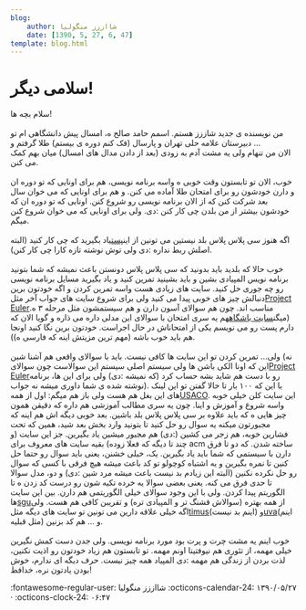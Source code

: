 ```yaml
---
blog:
    author: شااززز منگولیا
    date: [1390, 5, 27, 6, 47]
template: blog.html
---
```

# سلامی دیگر!

<div class="cnt">
سلام بچه ها!<br/><br/>من نویسنده ی جدید شاززز هستم. اسمم حامد صالح ه، امسال پیش دانشگاهی ام تو دبیرستان علامه حلی تهران و پارسال (فک کنم دوره ی بیستم) طلا گرفتم و ...<br/>الان من تنهام ولی یه مشت آدم به زودی (بعد از دادن مدال های امسال) میان بهم کمک می کنن.<br/><br/>خوب، الان تو تابستون وقت خوبی ه واسه برنامه نویسی، هم برای اونایی که تو دوره ان و دارن خودشون رو برای امتحان طلا آماده می کنن. و هم برای اونایی که می خوان سال بعد شرکت کنن که از الان برنامه نویسی رو شروع کنن. اونایی که تو دوره ان که خودشون بیشتر از من بلدن چی کار کنن :دی. ولی برای اونایی که می خوان شروع کنن میگم.<br/><br/>اگه هنوز سی پلاس پلاس بلد نیستین می تونین از این<a href="http://shaazzz.blogfa.com/post-104.aspx">پست</a>یاد بگیرید که چی کار کنید (البته اصلش ربط نداره :دی ولی توش نوشته تازه کارا چی کار کنن).<br/><br/>خوب حالا که بلدید باید بدونید که سی پلاس پلاس دونستن باعث نمیشه که شما بتونید برنامه نویس المپیادی بشین و باید بشینید تمرین کنید و یاد بگیرید مسایل برنامه نویسی رو چه جوری حل کنید. سایت های زیادی هست واسه تمرین کردن و اگه خودتون برین دنبالش چیز های خوبی پیدا می کنید ولی برای شروع سایت های جواب آخر مثل<a href="http://projecteuler.net/">Project Euler</a>مناسب اند. چون هم سوالای آسون دارن و هم سیستمشون مثل مرحله ۳ ه. (میگن<a href="http://learn.inoi.ir/">سایت باشگاه</a>هم یه سری امتحان با سوالای این مدلی داره می ذاره و گویا الان که دارم پست رو می نویسم یکی از امتحاناش در حال اجراست. خودتون برین نگا کنید اونجا هم باید خوب باشه (مهم ترین مزیتش اینه که فارسی ه)).<br/><br/>ولی... تمرین کردن تو این سایت ها کافی نیست. باید با سوالای واقعی هم آشنا شین (نه این که اونا الکی باشن ها ولی سیستم اصلی سیستم این سوالاست چون سوالای<a href="http://projecteuler.net/">Project Euler</a>رو با دست هم شاید بشه حساب کرد (که نمیشه :دی) ولی برای این ها، برنامه نوشته شده ی شما داوری میشه نه جواب). با این که ۱۰۰ بار تا حالا گفتن تو این لینک های این بغل هم هست ولی باز هم میگم: اول از همه<a href="http://train.usaco.org/usacogate">USACO</a>. این سایت کلن خیلی خوبه واسه شروع و آموزش و اینا. چون یه سری مطالب آموزشی هم داره که دقیقن همون چیز هایی ه که باید علاوه بر سی پلاس پلاس بلد باشین. بعد خوبی دیگه اش هم اینه که مجبورتون میکنه یه سوال رو حل کنید تا بتونید وارد بخش بعد شید، همین که تحت فشارین خوبه، هم زجر می کشین (:دی) هم مجبور میشین یاد بگیرین. جز این سایت (و چند تا دیگه که فعلا زوده) بقیه سایت های معروف برای acm ساخته شدن. که دو تا فرق دارن با سیستمی که شما باید یاد بگیرین. یک، خیلی خشنن، یعنی باید سوال رو حتما حل کنین تا نمره بگیرین و یه اشتباه کوچولو تو کد باعث میشه هیچ فرقی با کسی که سوال رو حل نکرده نکنین (البته این زیادم بد نیست باعث میشه مرد شین :دی) و دو، مدل سوالا تا حدی فرق می کنه. یعنی بعضی سوالا یه خرده تکیه شون رو درست کد زدن ه تا الگوریتم پیدا کردن. ولی با این وجود سوالای خیلی الگوریتمی هم دارن. بین این سایت ها<a href="http://acm.sgu.ru/">sgu</a>از همه بهتره (سوالاش قشنگ تر و المپیادی تره) و تقریبن کافی هم هست. ولی اگه خیلی علاقه دارین می تونین تو سایت های دیگه مثل<a href="http://acm.timus.ru/">timus</a>(اینم بد نیست) و<a href="http://uva.onlinejudge.org/">uva</a>(اینم مثل قبلیه) و ... هم کد بزنین.<br/><br/>خوب اینم یه مشت چرت و پرت بود مورد برنامه نویسی. ولی جدن دست کمش نگیرین خیلی مهمه، از تئوری هم نیوفتینا اونم مهمه. تو تابستون هم زیاد خودتون رو اذیت نکنین، لذت بردن از زندگی هم مهمه :دی المپیاد همه چیز نیست. حرف دیگه ای ندارم، خوش بودن یادتون نره، خدافظ!<br/><p></p>
</div>

<div class="blog-info" markdown>
<span class="blog-author">
:fontawesome-regular-user: شااززز منگولیا
</span>
<span class="blog-date">
:octicons-calendar-24: ۱۳۹۰/۰۵/۲۷ · :octicons-clock-24: ۰۶:۴۷
</span>
</div>

